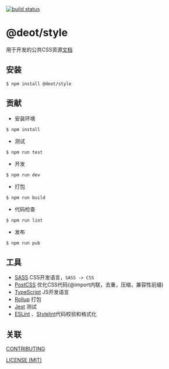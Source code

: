 [ci-image]: https://github.com/deot/style/actions/workflows/ci.yml/badge.svg?branch=main
[ci-url]: https://github.com/deot/style/actions/workflows/ci.yml

[![build status][ci-image]][ci-url]

# @deot/style

用于开发的公共CSS资源[文档](./DOCUMENT.md)

## 安装

```console
$ npm install @deot/style
```

## 贡献

- 安装环境

```console
$ npm install
```

- 测试

```console
$ npm run test
```

- 开发

```console
$ npm run dev
```

- 打包

```console
$ npm run build
```

- 代码检查

```console
$ npm run lint
```

- 发布

```console
$ npm run pub
```

## 工具

- [SASS](https://sass-lang.com/) CSS开发语言，`SASS -> CSS`
- [PostCSS](https://postcss.org/) 优化CSS代码(@import内联，去重，压缩，兼容性前缀)
- [TypeScript](https://www.typescriptlang.org/) JS开发语言
- [Rollup](https://rollupjs.org) 打包
- [Jest](https://jestjs.io/) 测试
- [ESLint](https://prettier.io/) 、[Stylelint](https://stylelint.io/)代码校验和格式化

## 关联

[CONTRIBUTING](./.github/CONTRIBUTING.md)

[LICENSE (MIT)](./LICENSE)
